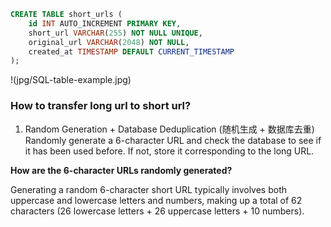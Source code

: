 
```sql
CREATE TABLE short_urls (
    id INT AUTO_INCREMENT PRIMARY KEY,
    short_url VARCHAR(255) NOT NULL UNIQUE,
    original_url VARCHAR(2048) NOT NULL,
    created_at TIMESTAMP DEFAULT CURRENT_TIMESTAMP
);
```
!(jpg/SQL-table-example.jpg)

### How to transfer long url to short url?
1. Random Generation + Database Deduplication (随机生成 + 数据库去重)
   Randomly generate a 6-character URL and check the database to see if it has been used before.
   If not, store it corresponding to the long URL.

**How are the 6-character URLs randomly generated?**

Generating a random 6-character short URL typically involves both uppercase and lowercase letters and 
numbers, making up a total of 62 characters (26 lowercase letters + 26 uppercase letters + 10 numbers).